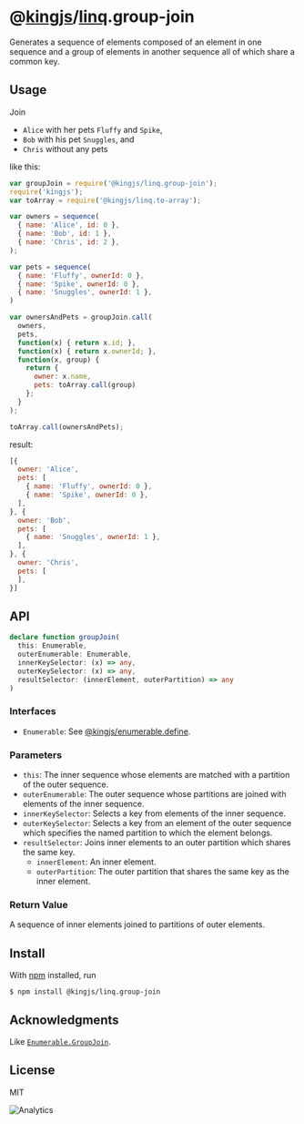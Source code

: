 # @[kingjs](https://www.npmjs.com/package/kingjs)/[linq](https://www.npmjs.com/package/@kingjs/linq).group-join
Generates a sequence of elements composed of an element in one sequence and a group of elements in another sequence all of which share a common key.
## Usage
Join

- `Alice` with her pets `Fluffy` and `Spike`,
- `Bob` with his pet `Snuggles`, and
- `Chris` without any pets

like this:
```js
var groupJoin = require('@kingjs/linq.group-join');
require('kingjs');
var toArray = require('@kingjs/linq.to-array');

var owners = sequence(
  { name: 'Alice', id: 0 },
  { name: 'Bob', id: 1 },
  { name: 'Chris', id: 2 },
);

var pets = sequence(
  { name: 'Fluffy', ownerId: 0 },
  { name: 'Spike', ownerId: 0 },
  { name: 'Snuggles', ownerId: 1 },
)

var ownersAndPets = groupJoin.call(
  owners,
  pets,
  function(x) { return x.id; },
  function(x) { return x.ownerId; },
  function(x, group) { 
    return {
      owner: x.name,
      pets: toArray.call(group)
    }; 
  }
);

toArray.call(ownersAndPets);
```
result:
```js
[{
  owner: 'Alice', 
  pets: [
    { name: 'Fluffy', ownerId: 0 },
    { name: 'Spike', ownerId: 0 },
  ],
}, {
  owner: 'Bob', 
  pets: [
    { name: 'Snuggles', ownerId: 1 },
  ],
}, {
  owner: 'Chris', 
  pets: [     
  ],
}]
```
## API
```ts
declare function groupJoin(
  this: Enumerable,
  outerEnumerable: Enumerable,
  innerKeySelector: (x) => any,
  outerKeySelector: (x) => any,
  resultSelector: (innerElement, outerPartition) => any
)
```
### Interfaces
- `Enumerable`: See [@kingjs/enumerable.define](https://www.npmjs.com/package/@kingjs/enumerable.define).
### Parameters
- `this`: The inner sequence whose elements are matched with a partition of the outer sequence.
- `outerEnumerable`: The outer sequence whose partitions are joined with elements of the inner sequence. 
- `innerKeySelector`: Selects a key from elements of the inner sequence.
- `outerKeySelector`: Selects a key from an element of the outer sequence which specifies the named partition to which the element belongs. 
- `resultSelector`: Joins inner elements to an outer partition which shares the same key.
  - `innerElement`: An inner element.
  - `outerPartition`: The outer partition that shares the same key as the inner element. 
### Return Value
A sequence of inner elements joined to partitions of outer elements.
## Install
With [npm](https://npmjs.org/) installed, run
```
$ npm install @kingjs/linq.group-join
```
## Acknowledgments
Like [`Enumerable.GroupJoin`](https://msdn.microsoft.com/en-us/library/bb534297(v=vs.110).aspx).
## License
MIT

![Analytics](https://analytics.kingjs.net/linq/group-join)